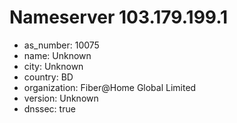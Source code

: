 # Nameserver 103.179.199.1

* as_number: 10075
* name: Unknown
* city: Unknown
* country: BD
* organization: Fiber@Home Global Limited
* version: Unknown
* dnssec: true
